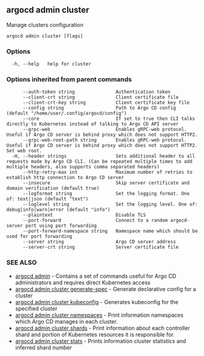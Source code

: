 ## argocd admin cluster

Manage clusters configuration

```
argocd admin cluster [flags]
```

### Options

```
  -h, --help   help for cluster
```

### Options inherited from parent commands

```
      --auth-token string               Authentication token
      --client-crt string               Client certificate file
      --client-crt-key string           Client certificate key file
      --config string                   Path to Argo CD config (default "/home/user/.config/argocd/config")
      --core                            If set to true then CLI talks directly to Kubernetes instead of talking to Argo CD API server
      --grpc-web                        Enables gRPC-web protocol. Useful if Argo CD server is behind proxy which does not support HTTP2.
      --grpc-web-root-path string       Enables gRPC-web protocol. Useful if Argo CD server is behind proxy which does not support HTTP2. Set web root.
  -H, --header strings                  Sets additional header to all requests made by Argo CD CLI. (Can be repeated multiple times to add multiple headers, also supports comma separated headers)
      --http-retry-max int              Maximum number of retries to establish http connection to Argo CD server
      --insecure                        Skip server certificate and domain verification (default true)
      --logformat string                Set the logging format. One of: text|json (default "text")
      --loglevel string                 Set the logging level. One of: debug|info|warn|error (default "info")
      --plaintext                       Disable TLS
      --port-forward                    Connect to a random argocd-server port using port forwarding
      --port-forward-namespace string   Namespace name which should be used for port forwarding
      --server string                   Argo CD server address
      --server-crt string               Server certificate file
```

### SEE ALSO

* [argocd admin](argocd_admin.md)	 - Contains a set of commands useful for Argo CD administrators and requires direct Kubernetes access
* [argocd admin cluster generate-spec](argocd_admin_cluster_generate-spec.md)	 - Generate declarative config for a cluster
* [argocd admin cluster kubeconfig](argocd_admin_cluster_kubeconfig.md)	 - Generates kubeconfig for the specified cluster
* [argocd admin cluster namespaces](argocd_admin_cluster_namespaces.md)	 - Print information namespaces which Argo CD manages in each cluster.
* [argocd admin cluster shards](argocd_admin_cluster_shards.md)	 - Print information about each controller shard and portion of Kubernetes resources it is responsible for.
* [argocd admin cluster stats](argocd_admin_cluster_stats.md)	 - Prints information cluster statistics and inferred shard number

